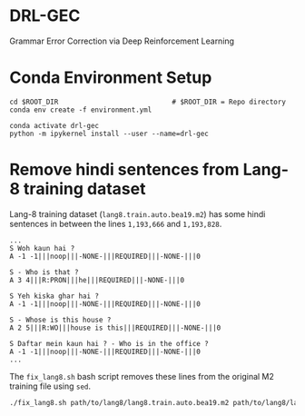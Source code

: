 # DRL-GEC
Grammar Error Correction via Deep Reinforcement Learning

# Conda Environment Setup
```commandline
cd $ROOT_DIR                            # $ROOT_DIR = Repo directory
conda env create -f environment.yml
```

```commandline
conda activate drl-gec
python -m ipykernel install --user --name=drl-gec
```

# Remove hindi sentences from Lang-8 training dataset

Lang-8 training dataset (`lang8.train.auto.bea19.m2`) has some hindi sentences in between the lines `1,193,666` and `1,193,828`.
```
...
S Woh kaun hai ?
A -1 -1|||noop|||-NONE-|||REQUIRED|||-NONE-|||0

S - Who is that ?
A 3 4|||R:PRON|||he|||REQUIRED|||-NONE-|||0

S Yeh kiska ghar hai ?
A -1 -1|||noop|||-NONE-|||REQUIRED|||-NONE-|||0

S - Whose is this house ?
A 2 5|||R:WO|||house is this|||REQUIRED|||-NONE-|||0

S Daftar mein kaun hai ? - Who is in the office ?
A -1 -1|||noop|||-NONE-|||REQUIRED|||-NONE-|||0
...
```
The `fix_lang8.sh` bash script removes these lines from the original M2 training file using `sed`.
```bash
./fix_lang8.sh path/to/lang8/lang8.train.auto.bea19.m2 path/to/lang8/lang8.train.auto.bea19.cleaned.m2
```
